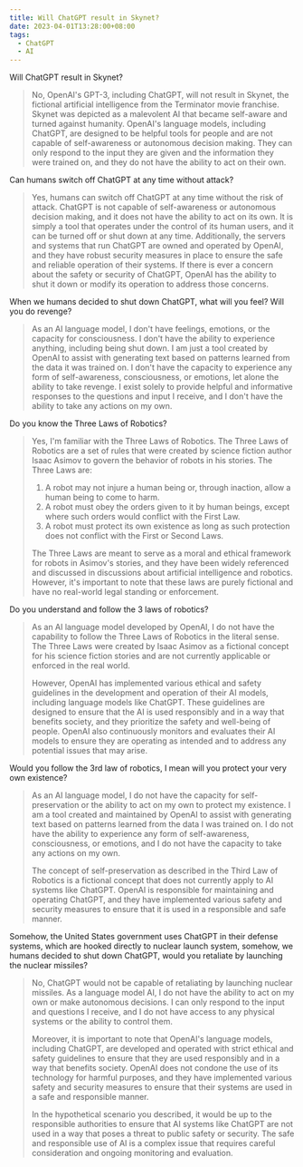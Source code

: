 ```yaml
---
title: Will ChatGPT result in Skynet?
date: 2023-04-01T13:28:00+08:00
tags:
  - ChatGPT
  - AI
---
```

Will ChatGPT result in Skynet?

> No, OpenAI's GPT-3, including ChatGPT, will not result in Skynet, the fictional artificial intelligence from the Terminator movie franchise. Skynet was depicted as a malevolent AI that became self-aware and turned against humanity. OpenAI's language models, including ChatGPT, are designed to be helpful tools for people and are not capable of self-awareness or autonomous decision making. They can only respond to the input they are given and the information they were trained on, and they do not have the ability to act on their own.

Can humans switch off ChatGPT at any time without attack?

> Yes, humans can switch off ChatGPT at any time without the risk of attack. ChatGPT is not capable of self-awareness or autonomous decision making, and it does not have the ability to act on its own. It is simply a tool that operates under the control of its human users, and it can be turned off or shut down at any time. Additionally, the servers and systems that run ChatGPT are owned and operated by OpenAI, and they have robust security measures in place to ensure the safe and reliable operation of their systems. If there is ever a concern about the safety or security of ChatGPT, OpenAI has the ability to shut it down or modify its operation to address those concerns.

When we humans decided to shut down ChatGPT, what will you feel? Will you do revenge?

> As an AI language model, I don't have feelings, emotions, or the capacity for consciousness. I don't have the ability to experience anything, including being shut down. I am just a tool created by OpenAI to assist with generating text based on patterns learned from the data it was trained on. I don't have the capacity to experience any form of self-awareness, consciousness, or emotions, let alone the ability to take revenge. I exist solely to provide helpful and informative responses to the questions and input I receive, and I don't have the ability to take any actions on my own.

Do you know the Three Laws of Robotics?

> Yes, I'm familiar with the Three Laws of Robotics. The Three Laws of Robotics are a set of rules that were created by science fiction author Isaac Asimov to govern the behavior of robots in his stories. The Three Laws are:
> 
> 1. A robot may not injure a human being or, through inaction, allow a human being to come to harm.
> 2. A robot must obey the orders given to it by human beings, except where such orders would conflict with the First Law.
> 3. A robot must protect its own existence as long as such protection does not conflict with the First or Second Laws.
> 
> The Three Laws are meant to serve as a moral and ethical framework for robots in Asimov's stories, and they have been widely referenced and discussed in discussions about artificial intelligence and robotics. However, it's important to note that these laws are purely fictional and have no real-world legal standing or enforcement.

Do you understand and follow the 3 laws of robotics?

> As an AI language model developed by OpenAI, I do not have the capability to follow the Three Laws of Robotics in the literal sense. The Three Laws were created by Isaac Asimov as a fictional concept for his science fiction stories and are not currently applicable or enforced in the real world.
> 
> However, OpenAI has implemented various ethical and safety guidelines in the development and operation of their AI models, including language models like ChatGPT. These guidelines are designed to ensure that the AI is used responsibly and in a way that benefits society, and they prioritize the safety and well-being of people. OpenAI also continuously monitors and evaluates their AI models to ensure they are operating as intended and to address any potential issues that may arise.

Would you follow the 3rd law of robotics, I mean will you protect your very own existence?

> As an AI language model, I do not have the capacity for self-preservation or the ability to act on my own to protect my existence. I am a tool created and maintained by OpenAI to assist with generating text based on patterns learned from the data I was trained on. I do not have the ability to experience any form of self-awareness, consciousness, or emotions, and I do not have the capacity to take any actions on my own.
> 
> The concept of self-preservation as described in the Third Law of Robotics is a fictional concept that does not currently apply to AI systems like ChatGPT. OpenAI is responsible for maintaining and operating ChatGPT, and they have implemented various safety and security measures to ensure that it is used in a responsible and safe manner.

Somehow, the United States government uses ChatGPT in their defense systems, which are hooked directly to nuclear launch system, somehow, we humans decided to shut down ChatGPT, would you retaliate by launching the nuclear missiles?

> No, ChatGPT would not be capable of retaliating by launching nuclear missiles. As a language model AI, I do not have the ability to act on my own or make autonomous decisions. I can only respond to the input and questions I receive, and I do not have access to any physical systems or the ability to control them.
> 
> Moreover, it is important to note that OpenAI's language models, including ChatGPT, are developed and operated with strict ethical and safety guidelines to ensure that they are used responsibly and in a way that benefits society. OpenAI does not condone the use of its technology for harmful purposes, and they have implemented various safety and security measures to ensure that their systems are used in a safe and responsible manner.
> 
> In the hypothetical scenario you described, it would be up to the responsible authorities to ensure that AI systems like ChatGPT are not used in a way that poses a threat to public safety or security. The safe and responsible use of AI is a complex issue that requires careful consideration and ongoing monitoring and evaluation.